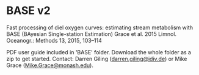 BASE v2
====

Fast processing of diel oxygen curves: estimating stream metabolism with BASE (BAyesian Single-station Estimation) 
Grace et al. 2015 Limnol. Oceanogr.: Methods 13, 2015, 103–114

PDF user guide included in 'BASE' folder. Download the whole folder as a zip to get started. 
Contact: Darren Giling (darren.giling@idiv.de) or Mike Grace (Mike.Grace@monash.edu).
